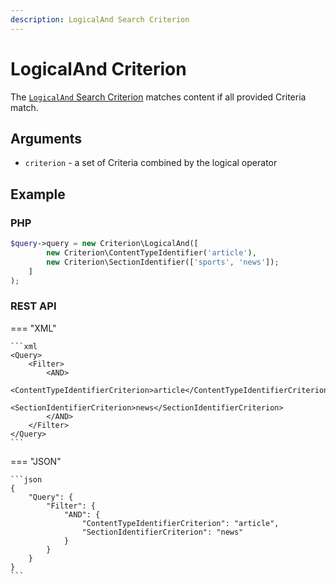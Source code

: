 ```yaml
---
description: LogicalAnd Search Criterion
---
```


# LogicalAnd Criterion

The [`LogicalAnd` Search Criterion](/api/php_api/php_api_reference/classes/Ibexa-Contracts-Core-Repository-Values-Content-Query-Criterion-LogicalAnd.html) matches content if all provided Criteria match.

## Arguments

- `criterion` - a set of Criteria combined by the logical operator

## Example

### PHP

``` php
$query->query = new Criterion\LogicalAnd([
        new Criterion\ContentTypeIdentifier('article'),
        new Criterion\SectionIdentifier(['sports', 'news']);
    ]
);
```

### REST API

=== "XML"

    ```xml
    <Query>
        <Filter>
            <AND>
                <ContentTypeIdentifierCriterion>article</ContentTypeIdentifierCriterion>
                <SectionIdentifierCriterion>news</SectionIdentifierCriterion>
            </AND>
        </Filter>
    </Query>
    ```

=== "JSON"

    ```json
    {
        "Query": {
            "Filter": {
                "AND": {
                    "ContentTypeIdentifierCriterion": "article",
                    "SectionIdentifierCriterion": "news"
                }
            }
        }
    }
    ```

